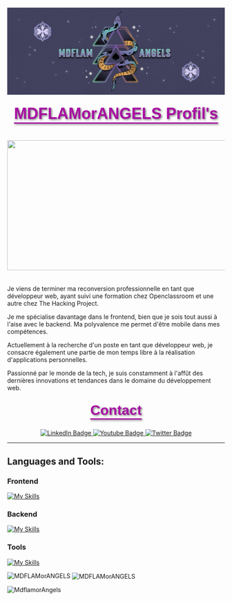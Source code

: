![Header](./img/banner.jpg)

<div align="center">
    <h1 style="margin: 20px auto; font-size: 36px; color: #a80fa3; font-family: Arial, sans-serif; font-weight: bold; text-shadow: 2px 2px 4px rgba(0,0,0,0.5); text-decoration: underline ; text-underline-offset: 8px;">MDFLAMorANGELS Profil's</h1>
    <img src="https://media.giphy.com/media/dWesBcTLavkZuG35MI/giphy.gif" style="margin: 20px auto;" width="600" height="300"/>
</div>

 

Je viens de terminer ma reconversion professionnelle en tant que développeur web, ayant suivi une formation chez Openclassroom et une autre chez The Hacking Project.

Je me spécialise davantage dans le frontend, bien que je sois tout aussi à l'aise avec le backend. Ma polyvalence me permet d'être mobile dans mes compétences.

Actuellement à la recherche d'un poste en tant que développeur web, je consacre également une partie de mon temps libre à la réalisation d'applications personnelles.

Passionné par le monde de la tech, je suis constamment à l'affût des dernières innovations et tendances dans le domaine du développement web.
  

  
<div id="badges" align=center >
<h2 style="margin: 25px auto; font-size: 32px; color: #a80fa3; font-family: Arial, sans-serif; font-weight: bold; text-shadow: 2px 2px 4px rgba(0,0,0,0.5); text-decoration: underline ; text-underline-offset: 8px;">Contact</h2>
  <a href="https://www.linkedin.com/in/valentin-pieters/">
    <img src="https://img.shields.io/badge/LinkedIn-blue?style=for-the-badge&logo=linkedin&logoColor=white" alt="LinkedIn Badge"/>
  </a>
  <a href="https://github.com/MDFLAMorANGELS">
    <img src="https://img.shields.io/badge/github-white?style=for-the-badge&logo=github&logoColor=black" alt="Youtube Badge"/>
  </a>
  <a href="mailto:valentinmd78@gmail.com">
    <img src="https://img.shields.io/badge/Gmail-purple?style=for-the-badge&logo=gmail&logoColor=white" alt="Twitter Badge"/>
  </a>
</div>

<hr/>

## Languages and Tools:

### Frontend

[![My Skills](https://skillicons.dev/icons?i=js,html,css,bootstrap,tailwind,sass,react,vite&theme=light)](https://skillicons.dev)

### Backend

[![My Skills](https://skillicons.dev/icons?i=express,nodejs,mongodb,ruby,rails,postgres,heroku&theme=light)](https://skillicons.dev)

### Tools

[![My Skills](https://skillicons.dev/icons?i=github,git,vscode,androidstudio,postman&theme=light)](https://skillicons.dev)


<p><img align="left" src="https://github-readme-stats.vercel.app/api/top-langs?username=MDFLAMorANGELS&show_icons=true&locale=en&layout=compact" alt="MDFLAMorANGELS" /></p>

<p>&nbsp;<img align="center" src="https://github-readme-stats.vercel.app/api?username=MDFLAMorANGELS&show_icons=true&locale=en" alt="MDFLAMorANGELS" /></p>
<p align="left"> <img src="https://komarev.com/ghpvc/?username=MDFLAMorANGELS&label=Profile%20views&color=blueviolet&style=plastic" alt="MdflamorAngels" /> </p>

